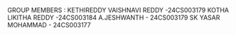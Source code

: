  GROUP MEMBERS :
 KETHIREDDY VAISHNAVI REDDY -24CS003179
 KOTHA LIKITHA REDDY -24CS003184
 A.JESHWANTH - 24CS003179
 SK YASAR MOHAMMAD - 24CS003177
